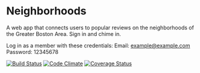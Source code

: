 # Neighborhoods

A web app that connects users to popular reviews on the neighborhoods of the Greater Boston Area. Sign in and chime in.

Log in as a member with these credentials:
Email: example@example.com
Password: 12345678




[![Build Status](https://travis-ci.org/LaunchAcademy/neighborhoods.svg?branch=master)](https://travis-ci.org/LaunchAcademy/neighborhoods) [![Code Climate](https://codeclimate.com/github/LaunchAcademy/neighborhoods.png)](https://codeclimate.com/github/LaunchAcademy/neighborhoods) [![Coverage Status](https://coveralls.io/repos/LaunchAcademy/neighborhoods/badge.png)](https://coveralls.io/r/LaunchAcademy/neighborhoods)


